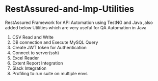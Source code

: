 # RestAssured-and-Imp-Utilities
RestAssured Framework for API Automation using TestNG and Java ,also added below Utilities which are very useful for QA Automation in Java

1) CSV Read and Write
2) DB connection and Execute MySQL Query
3) Create JWT token for Authentication
4) Connect to server(ssh)
5) Excel Reader
6) Extent Report Integration
7) Slack Integration
8) Profiling to run suite on multiple envs
